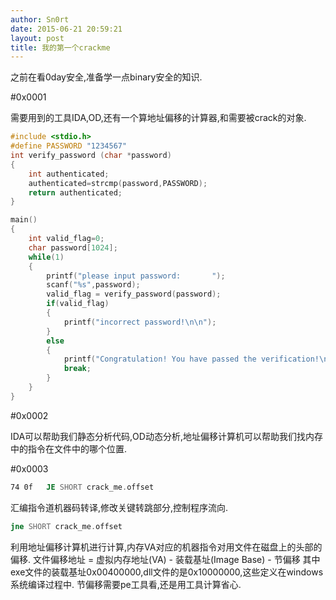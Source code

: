 ```yaml
---
author: Sn0rt
date: 2015-06-21 20:59:21
layout: post
title: 我的第一个crackme
---
```


之前在看0day安全,准备学一点binary安全的知识.

#0x0001

需要用到的工具IDA,OD,还有一个算地址偏移的计算器,和需要被crack的对象.

```c
#include <stdio.h>
#define PASSWORD "1234567"
int verify_password (char *password)
{
	int authenticated;
	authenticated=strcmp(password,PASSWORD);
	return authenticated;
}

main()
{
	int valid_flag=0;
	char password[1024];
	while(1)
	{
		printf("please input password:       ");
		scanf("%s",password);
		valid_flag = verify_password(password);
		if(valid_flag)
		{
			printf("incorrect password!\n\n");
		}
		else
		{
			printf("Congratulation! You have passed the verification!\n");
			break;
		}
	}
}
```

#0x0002

IDA可以帮助我们静态分析代码,OD动态分析,地址偏移计算机可以帮助我们找内存中的指令在文件中的哪个位置.

#0x0003

```asm
74 0f   JE SHORT crack_me.offset
```

汇编指令道机器码转译,修改关键转跳部分,控制程序流向.

```asm
jne SHORT crack_me.offset
```

利用地址偏移计算机进行计算,内存VA对应的机器指令对用文件在磁盘上的头部的偏移.
文件偏移地址 = 虚拟内存地址(VA) - 装载基址(Image Base) - 节偏移
其中exe文件的装载基址0x00400000,dll文件的是0x10000000,这些定义在windows系统编译过程中.
节偏移需要pe工具看,还是用工具计算省心.
